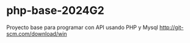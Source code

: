 # php-base-2024G2
Proyecto base para programar con API usando PHP y Mysql
http://git-scm.com/download/win
